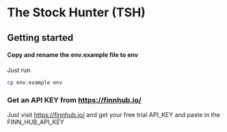 # The Stock Hunter (TSH)

## Getting started

#### Copy and rename the env.example file to env

Just run 
``` bash
cp env.example env
```

### Get an API KEY from https://finnhub.io/
Just visit https://finnhub.io/ and get your free trial API_KEY and paste in the FINN_HUB_API_KEY